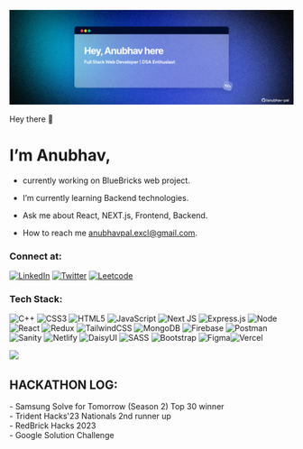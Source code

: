 ![Alt Text](Fueler%20Twitter%20header%20-%2013.png)

Hey there 👋

# I’m Anubhav,

-  currently working on BlueBricks web project.

-  I’m currently learning Backend technologies.

-  Ask me about React, NEXT.js, Frontend, Backend.

-  How to reach me anubhavpal.excl@gmail.com.
### Connect at:
[![LinkedIn](https://img.shields.io/badge/LinkedIn-%230077B5.svg?logo=linkedin&logoColor=white)](https://linkedin.com/in/anubhavpal) 
[![Twitter](https://img.shields.io/badge/Twitter-%231DA1F2.svg?logo=Twitter&logoColor=white)](https://twitter.com/https://twitter.com/AnubhavPal__) 
[![Leetcode](https://img.shields.io/badge/Leetcode-%231DA1F2.svg?logo=leetcode&logoColor=red)](https://leetcode.com/anubhavpalcp/) 


### Tech Stack:
![C++](https://img.shields.io/badge/c++-%2300599C.svg?style=flat&logo=c%2B%2B&logoColor=white) ![CSS3](https://img.shields.io/badge/css3-%231572B6.svg?style=flat&logo=css3&logoColor=white) ![HTML5](https://img.shields.io/badge/html5-%23E34F26.svg?style=flat&logo=html5&logoColor=white) ![JavaScript](https://img.shields.io/badge/javascript-%23323330.svg?style=flat&logo=javascript&logoColor=%23F7DF1E) ![Next JS](https://img.shields.io/badge/Next-black?style=flat&logo=next.js&logoColor=white) ![Express.js](https://img.shields.io/badge/express.js-%23404d59.svg?style=flat&logo=express&logoColor=%2361DAFB)  ![Node](https://img.shields.io/badge/node.js-6DA55F?style=flat&logo=node.js&logoColor=white) ![React](https://img.shields.io/badge/react-%2320232a.svg?style=flat&logo=react&logoColor=%2361DAFB)  ![Redux](https://img.shields.io/badge/redux-%23593d88.svg?style=flat&logo=redux&logoColor=white) ![TailwindCSS](https://img.shields.io/badge/tailwindcss-%2338B2AC.svg?style=flat&logo=tailwind-css&logoColor=white) ![MongoDB](https://img.shields.io/badge/MongoDB-%234ea94b.svg?style=flat&logo=mongodb&logoColor=white) ![Firebase](https://img.shields.io/badge/firebase-%23039BE5.svg?style=flat&logo=firebase)  ![Postman](https://img.shields.io/badge/Postman-FF6C37?style=flat&logo=postman&logoColor=white) ![Sanity](https://img.shields.io/badge/-Sanity-orange?style=flat) ![Netlify](https://img.shields.io/badge/netlify-%23000000.svg?style=flat&logo=netlify&logoColor=#00C7B7) ![DaisyUI](https://img.shields.io/badge/daisyui-5A0EF8?style=flat&logo=daisyui&logoColor=white) ![SASS](https://img.shields.io/badge/SASS-hotpink.svg?style=flat&logo=SASS&logoColor=white) ![Bootstrap](https://img.shields.io/badge/bootstrap-%23563D7C.svg?style=flat&logo=bootstrap&logoColor=white) ![Figma](https://img.shields.io/badge/figma-%23F24E1E.svg?style=flat&logo=figma&logoColor=white)![Vercel](https://img.shields.io/badge/vercel-%23000000.svg?style=flat&logo=vercel&logoColor=white)


![](https://github-readme-streak-stats.herokuapp.com/?user=anubhav-pal&theme=tokyonight&hide_border=true)<br/>

<h2 align="left">HACKATHON LOG:</h2>
- Samsung Solve for Tomorrow (Season 2) Top 30 winner<br>
- Trident Hacks'23 Nationals 2nd runner up<br>
- RedBrick Hacks 2023 <br>
- Google Solution Challenge <br>
<!-- Proudly created with GPRM ( https://gprm.itsvg.in ) -->
